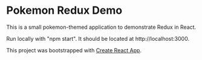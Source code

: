 # Pokemon Redux Demo

This is a small pokemon-themed application to demonstrate Redux in React.

Run locally with "npm start". It should be located at http://localhost:3000.

This project was bootstrapped with [Create React App](https://github.com/facebook/create-react-app).
